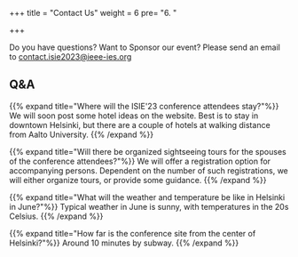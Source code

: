 +++
title = "Contact Us"
weight = 6
pre= "6. "


+++

Do you have questions? Want to Sponsor our event? Please send an email to contact.isie2023@ieee-ies.org

## Q&A


{{% expand title="Where will the ISIE'23 conference attendees stay?"%}}
We will soon post some hotel ideas on the website. Best is to stay in downtown Helsinki, but there are a couple of hotels at walking distance from Aalto University.
{{% /expand %}}

{{% expand title="Will there be organized sightseeing tours for the spouses of the conference attendees?"%}} 
We will offer a registration option for accompanying persons. Dependent on the number of such registrations, we will either organize tours, or provide some guidance.
{{% /expand %}}

{{% expand title="What will the weather and temperature be like in Helsinki in June?"%}} 
Typical weather in June is sunny, with temperatures in the 20s Celsius.
{{% /expand %}}

{{% expand title="How far is the conference site from the center of Helsinki?"%}} 
Around 10 minutes by subway.
{{% /expand %}}


